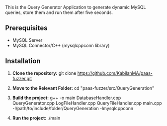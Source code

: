 This is the Query Generator Application to generate dynamic MySQL queries, store them and run them after five seconds.

## Prerequisites

- MySQL Server
- MySQL Connector/C++ (mysqlcppconn library)

## Installation

1. **Clone the repository:**
   git clone https://github.com/KabilanMA/paas-fuzzer.git

2. **Move to the Relevant Folder:**
   cd "paas-fuzzer/src/QueryGeneration"

3. **Build the project:**
   g++ -o main DatabaseHandler.cpp QueryGenerator.cpp LogFileHandler.cpp QueryFileHandler.cpp main.cpp -I/path/to/include/folder/QueryGeneration -lmysqlcppconn

4. **Run the project:**
   ./main


